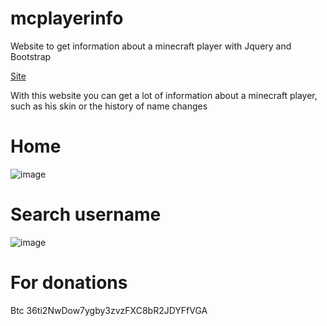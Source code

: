 # mcplayerinfo

Website to get information about a minecraft player with Jquery and Bootstrap

[Site](https://mcplayerinfo.glitch.me/)

With this website you can get a lot of information about a minecraft player, such as his skin or the history of name changes
# Home
![image](https://user-images.githubusercontent.com/62654448/138551860-7c4c44d7-2647-496f-ac5b-6c3304724eab.png)
# Search username
![image](https://user-images.githubusercontent.com/62654448/138551856-66d998d3-9ecb-41a6-bc9d-229b1a49127e.png)

# For donations
Btc 36ti2NwDow7ygby3zvzFXC8bR2JDYFfVGA
